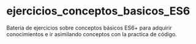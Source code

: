 # ejercicios_conceptos_basicos_ES6
Bateria de ejercicios sobre conceptos básicos ES6+ para adquirir conocimientos 
e ir asimilando conceptos con la practica de código.
